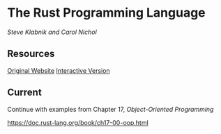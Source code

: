 
# The Rust Programming Language

*Steve Klabnik and Carol Nichol*

## Resources
[Original Website](https://doc.rust-lang.org/book/)
[Interactive Version](https://doc.rust-lang.org/book/)


## Current

Continue with examples from Chapter 17, *Object-Oriented Programming*

https://doc.rust-lang.org/book/ch17-00-oop.html
